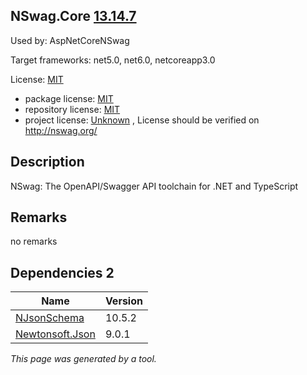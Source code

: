 NSwag.Core [13.14.7](https://www.nuget.org/packages/NSwag.Core/13.14.7)
--------------------

Used by: AspNetCoreNSwag

Target frameworks: net5.0, net6.0, netcoreapp3.0

License: [MIT](../../../../licenses/mit) 

- package license: [MIT](https://licenses.nuget.org/MIT) 
- repository license: [MIT](https://github.com/RicoSuter/NSwag.git) 
- project license: [Unknown](http://nswag.org/) , License should be verified on http://nswag.org/

Description
-----------
NSwag: The OpenAPI/Swagger API toolchain for .NET and TypeScript

Remarks
-----------
no remarks


Dependencies 2
-----------

|Name|Version|
|----------|:----|
|[NJsonSchema](../../../../packages/nuget.org/njsonschema/10.5.2)|10.5.2|
|[Newtonsoft.Json](../../../../packages/nuget.org/newtonsoft.json/9.0.1)|9.0.1|

*This page was generated by a tool.*